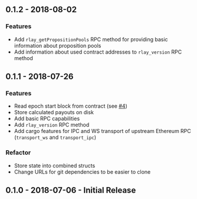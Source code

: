 ## 0.1.2 - 2018-08-02

### Features

- Add `rlay_getPropositionPools` RPC method for providing basic information about proposition pools
- Add information about used contract addresses to `rlay_version` RPC method

## 0.1.1 - 2018-07-26

### Features

- Read epoch start block from contract (see [#4](https://github.com/rlay-project/rlay-client/issues/4))
- Store calculated payouts on disk
- Add basic RPC capabilities
- Add `rlay_version` RPC method
- Add cargo features for IPC and WS transport of upstream Ethereum RPC (`transport_ws` and `transport_ipc`)

### Refactor

- Store state into combined structs
- Change URLs for git dependencies to be easier to clone

## 0.1.0 - 2018-07-06 - Initial Release 
